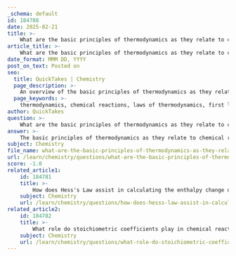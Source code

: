 ```yaml
---
_schema: default
id: 184788
date: 2025-02-21
title: >-
    What are the basic principles of thermodynamics as they relate to chemical reactions?
article_title: >-
    What are the basic principles of thermodynamics as they relate to chemical reactions?
date_format: MMM DD, YYYY
post_on_text: Posted on
seo:
  title: QuickTakes | Chemistry
  page_description: >-
    An overview of the basic principles of thermodynamics as they relate to chemical reactions, including laws of thermodynamics, enthalpy, Gibbs free energy, entropy, and equilibrium concepts.
  page_keywords: >-
    thermodynamics, chemical reactions, laws of thermodynamics, first law, second law, third law, enthalpy, H, Gibbs free energy, G, entropy, S, equilibrium, stoichiometric coefficients, standard conditions
author: QuickTakes
question: >-
    What are the basic principles of thermodynamics as they relate to chemical reactions?
answer: >-
    The basic principles of thermodynamics as they relate to chemical reactions encompass several key concepts that help us understand how energy changes during these processes. Here are the fundamental principles:\n\n1. **Laws of Thermodynamics**:\n   - **First Law (Conservation of Energy)**: This law states that energy cannot be created or destroyed, only transformed from one form to another. In chemical reactions, the total energy of the system and its surroundings remains constant. This principle is crucial for understanding how energy is absorbed or released during reactions.\n   - **Second Law**: This law states that the total entropy of an isolated system can never decrease over time. In the context of chemical reactions, it implies that spontaneous processes increase the overall disorder (entropy) of the universe. The change in entropy can be expressed mathematically as:\n     $$\n     \Delta S_{universe} = \Delta S_{system} + \Delta S_{surroundings} \geq 0\n     $$\n   - **Third Law**: This law states that as the temperature approaches absolute zero, the entropy of a perfect crystal approaches zero. This principle is less directly related to chemical reactions but is important for understanding the behavior of substances at very low temperatures.\n\n2. **Enthalpy (ΔH)**: Enthalpy is a measure of the total heat content of a system. In chemical reactions, the change in enthalpy (ΔH) indicates whether a reaction is exothermic (releases heat, ΔH < 0) or endothermic (absorbs heat, ΔH > 0). This concept is essential for predicting the heat exchange during reactions.\n\n3. **Gibbs Free Energy (ΔG)**: Gibbs free energy combines enthalpy and entropy to determine the spontaneity of a reaction at constant temperature and pressure. The relationship is given by:\n   $$\n   \Delta G = \Delta H - T\Delta S\n   $$\n   A negative ΔG indicates that a reaction is spontaneous, while a positive ΔG suggests non-spontaneity.\n\n4. **Entropy**: Entropy is a measure of the disorder or randomness in a system. In chemical reactions, the change in entropy (ΔS) can help predict the direction of the reaction. Reactions that lead to an increase in disorder (e.g., gas formation from solids or liquids) are generally favored.\n\n5. **Equilibrium**: Thermodynamics also addresses the concept of chemical equilibrium, where the rates of the forward and reverse reactions are equal, and the concentrations of reactants and products remain constant. The position of equilibrium can be influenced by changes in temperature, pressure, and concentration, as described by Le Chatelier's principle.\n\n6. **Stoichiometric Coefficients**: These coefficients in a balanced chemical equation indicate the proportions of reactants and products involved in a reaction. They are essential for calculating energy changes and understanding the relationships between different substances in a reaction.\n\n7. **Standard Conditions**: Thermodynamic data is often reported under standard conditions (1 atm pressure and 25°C), which allows for consistent comparisons of energy changes across different reactions.\n\nIn summary, thermodynamics provides a comprehensive framework for understanding the energy changes, spontaneity, and equilibrium of chemical reactions. By applying these principles, chemists can predict how reactions will behave under various conditions, which is crucial for both theoretical studies and practical applications in chemistry.
subject: Chemistry
file_name: what-are-the-basic-principles-of-thermodynamics-as-they-relate-to-chemical-reactions.md
url: /learn/chemistry/questions/what-are-the-basic-principles-of-thermodynamics-as-they-relate-to-chemical-reactions
score: -1.0
related_article1:
    id: 184781
    title: >-
        How does Hess's Law assist in calculating the enthalpy change of a reaction?
    subject: Chemistry
    url: /learn/chemistry/questions/how-does-hesss-law-assist-in-calculating-the-enthalpy-change-of-a-reaction
related_article2:
    id: 184782
    title: >-
        What role do stoichiometric coefficients play in chemical reactions?
    subject: Chemistry
    url: /learn/chemistry/questions/what-role-do-stoichiometric-coefficients-play-in-chemical-reactions
---
```


&nbsp;